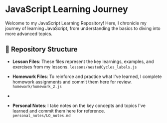 # JavaScript Learning Journey

Welcome to my JavaScript Learning Repository! Here, I chronicle my journey of learning JavaScript, from understanding the basics to diving into more advanced topics.

## 📖 Repository Structure

- **Lesson Files**: These files represent the key learnings, examples, and exercises from my lessons.
`lessons/nestedCycles_labels.js`

- **Homework Files**: To reinforce and practice what I've learned, I complete homework assignments and commit them here for review.
`homework/homework_2.js`
- 
- **Personal Notes**: I take notes on the key concepts and topics I've learned and commit them here for reference.
`personal_notes/LO_notes.md`



